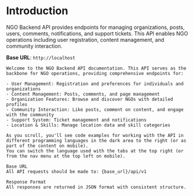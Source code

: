 # Introduction

NGO Backend API provides endpoints for managing organizations, posts, users, comments, notifications, and support tickets. This API enables NGO operations including user registration, content management, and community interaction.

<aside>
    <strong>Base URL</strong>: <code>http://localhost</code>
</aside>

    Welcome to the NGO Backend API documentation. This API serves as the backbone for NGO operations, providing comprehensive endpoints for:

    - User Management: Registration and preferences for individuals and organizations
    - Content Management: Posts, comments, and page management
    - Organization Features: Browse and discover NGOs with detailed profiles
    - Community Interaction: Like posts, comment on content, and engage with the community
    - Support System: Ticket management and notifications
    - Location & Skills: Manage location data and skill categories

    As you scroll, you'll see code examples for working with the API in different programming languages in the dark area to the right (or as part of the content on mobile).
    You can switch the language used with the tabs at the top right (or from the nav menu at the top left on mobile).

    Base URL
    All API requests should be made to: {base_url}/api/v1

    Response Format
    All responses are returned in JSON format with consistent structure.


